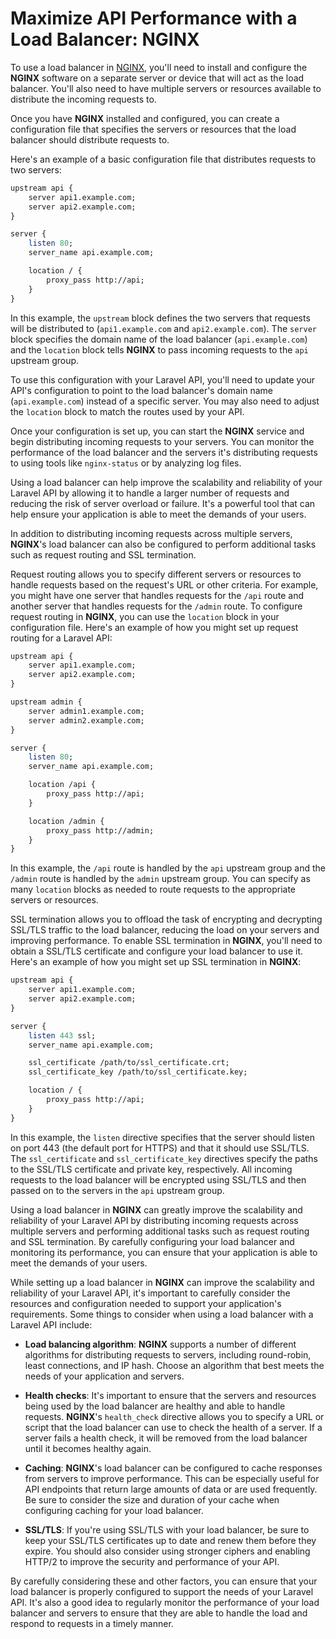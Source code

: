 # Maximize API Performance with a Load Balancer: NGINX

To use a load balancer in [NGINX](https://www.nginx.com/), you'll need to install and configure the **NGINX** software on a separate server or device that will act as the load balancer. You'll also need to have multiple servers or resources available to distribute the incoming requests to.

Once you have **NGINX** installed and configured, you can create a configuration file that specifies the servers or resources that the load balancer should distribute requests to.

Here's an example of a basic configuration file that distributes requests to two servers:

```perl
upstream api {
    server api1.example.com;
    server api2.example.com;
}

server {
    listen 80;
    server_name api.example.com;

    location / {
        proxy_pass http://api;
    }
}
```

In this example, the `upstream` block defines the two servers that requests will be distributed to (`api1.example.com` and `api2.example.com`). The `server` block specifies the domain name of the load balancer (`api.example.com`) and the `location` block tells **NGINX** to pass incoming requests to the `api` upstream group.

To use this configuration with your Laravel API, you'll need to update your API's configuration to point to the load balancer's domain name (`api.example.com`) instead of a specific server. You may also need to adjust the `location` block to match the routes used by your API.

Once your configuration is set up, you can start the **NGINX** service and begin distributing incoming requests to your servers. You can monitor the performance of the load balancer and the servers it's distributing requests to using tools like `nginx-status` or by analyzing log files.

Using a load balancer can help improve the scalability and reliability of your Laravel API by allowing it to handle a larger number of requests and reducing the risk of server overload or failure. It's a powerful tool that can help ensure your application is able to meet the demands of your users.

In addition to distributing incoming requests across multiple servers, **NGINX**'s load balancer can also be configured to perform additional tasks such as request routing and SSL termination.

Request routing allows you to specify different servers or resources to handle requests based on the request's URL or other criteria. For example, you might have one server that handles requests for the `/api` route and another server that handles requests for the `/admin` route. To configure request routing in **NGINX**, you can use the `location` block in your configuration file. Here's an example of how you might set up request routing for a Laravel API:

```perl
upstream api {
    server api1.example.com;
    server api2.example.com;
}

upstream admin {
    server admin1.example.com;
    server admin2.example.com;
}

server {
    listen 80;
    server_name api.example.com;

    location /api {
        proxy_pass http://api;
    }

    location /admin {
        proxy_pass http://admin;
    }
}
```

In this example, the `/api` route is handled by the `api` upstream group and the `/admin` route is handled by the `admin` upstream group. You can specify as many `location` blocks as needed to route requests to the appropriate servers or resources.

SSL termination allows you to offload the task of encrypting and decrypting SSL/TLS traffic to the load balancer, reducing the load on your servers and improving performance. To enable SSL termination in **NGINX**, you'll need to obtain a SSL/TLS certificate and configure your load balancer to use it. Here's an example of how you might set up SSL termination in **NGINX**:

```perl
upstream api {
    server api1.example.com;
    server api2.example.com;
}

server {
    listen 443 ssl;
    server_name api.example.com;

    ssl_certificate /path/to/ssl_certificate.crt;
    ssl_certificate_key /path/to/ssl_certificate.key;

    location / {
        proxy_pass http://api;
    }
}
```

In this example, the `listen` directive specifies that the server should listen on port 443 (the default port for HTTPS) and that it should use SSL/TLS. The `ssl_certificate` and `ssl_certificate_key` directives specify the paths to the SSL/TLS certificate and private key, respectively. All incoming requests to the load balancer will be encrypted using SSL/TLS and then passed on to the servers in the `api` upstream group.

Using a load balancer in **NGINX** can greatly improve the scalability and reliability of your Laravel API by distributing incoming requests across multiple servers and performing additional tasks such as request routing and SSL termination. By carefully configuring your load balancer and monitoring its performance, you can ensure that your application is able to meet the demands of your users.

While setting up a load balancer in **NGINX** can improve the scalability and reliability of your Laravel API, it's important to carefully consider the resources and configuration needed to support your application's requirements. Some things to consider when using a load balancer with a Laravel API include:

* **Load balancing algorithm**: **NGINX** supports a number of different algorithms for distributing requests to servers, including round-robin, least connections, and IP hash. Choose an algorithm that best meets the needs of your application and servers.
    
* **Health checks**: It's important to ensure that the servers and resources being used by the load balancer are healthy and able to handle requests. **NGINX**'s `health_check` directive allows you to specify a URL or script that the load balancer can use to check the health of a server. If a server fails a health check, it will be removed from the load balancer until it becomes healthy again.
    
* **Caching**: **NGINX**'s load balancer can be configured to cache responses from servers to improve performance. This can be especially useful for API endpoints that return large amounts of data or are used frequently. Be sure to consider the size and duration of your cache when configuring caching for your load balancer.
    
* **SSL/TLS**: If you're using SSL/TLS with your load balancer, be sure to keep your SSL/TLS certificates up to date and renew them before they expire. You should also consider using stronger ciphers and enabling HTTP/2 to improve the security and performance of your API.
    

By carefully considering these and other factors, you can ensure that your load balancer is properly configured to support the needs of your Laravel API. It's also a good idea to regularly monitor the performance of your load balancer and servers to ensure that they are able to handle the load and respond to requests in a timely manner.